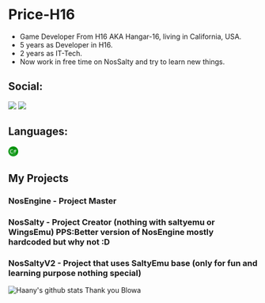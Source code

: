 # Price-H16

- Game Developer From H16 AKA Hangar-16, living in California, USA.
- 5 years as Developer in H16.
- 2 years as IT-Tech.
- Now work in free time on NosSalty and try to learn new things.

## Social:
[![](https://img.shields.io/badge/%40Price--H16-181717?style=flat-square&logo=github)](https://github.com/price-h16)
[![](https://img.shields.io/badge/-Price%230016-%232c2f33?style=flat-square&logo=discord)]()

## Languages:
<code><img height="20" src="https://raw.githubusercontent.com/github/explore/80688e429a7d4ef2fca1e82350fe8e3517d3494d/topics/csharp/csharp.png"></code>

## My Projects

### NosEngine - Project Master

### NosSalty - Project Creator (nothing with saltyemu or WingsEmu) PPS:Better version of NosEngine mostly hardcoded but why not :D

### NosSaltyV2 - Project that uses SaltyEmu base (only for fun and learning purpose nothing special)

![Haany's github stats Thank you Blowa](https://github-readme-stats.vercel.app/api?username=Price-H16&show_icons=true&hide=[%22issues%22])

